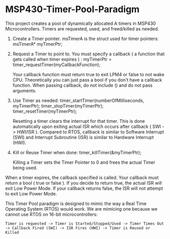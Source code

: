 # MSP430-Timer-Pool-Paradigm
This project creates a pool of dynamically allocated A timers in MSP430 Microcontrollers. Timers are requested, used, and freed/killed as needed.

1) Create a Timer pointer. msTimerA is the struct used for timer pointers:
      msTimerA* myTimerPtr;

2) Request a Timer to point to. You must specify a callback ( a function that gets called when timer expires ) :
      myTimerPtr = timer_requestTimer(myCallbackFunction);
      
      Your callback function must return true to exit LPM4 or false to not wake CPU. 
      Theoretically you can just pass a bool if you don't have a callback function.
      When passing callback, do not include () and do not pass arguments.
      
3) Use Timer as needed:
      timer_startTimer(numberOfMilliseconds, myTimerPtr);
      timer_stopTimer(myTimerPtr);
      timer_resetTimer(myTimerPtr);
      
      Resetting a timer clears the interrupt for that timer. This is done automatically upon exiting actual ISR which occurs after callback ( SWI -> HWI/ISR ).
      Compared to RTOS, callback is similar to Software Interrupt (SWI) and Interrupt Subroutine (ISR) is similar to Hardware Interrupt (HWI).
      
4) Kill or Reuse Timer when done:
      timer_killTimer(&myTimerPtr);
      
      Killing a Timer sets the Timer Pointer to 0 and frees the actual Timer being used.
      
      
When a timer expires, the callback specified is called. Your callback must return a bool ( true or false ). If you decide to return true, the actual ISR will exit Low Power Mode. If your callback returns false, the ISR will not attempt to exit Low Power Mode.

This Timer Pool paradigm is designed to mimic the way a Real Time Operating System (RTOS) would work. We are mimicing one because we cannot use RTOS on 16-bit microcontrollers:

    Timer is requested -> Timer is Started/Stopped/Used -> Timer Times Out -> Callback Fired (SWI) -> ISR Fires (HWI) -> Timer is Reused or Killed 
